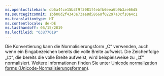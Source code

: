 ```yaml
---
ms.openlocfilehash: db5a44ce15b3f9f3081f4ebfb6eea6b9b3ae66d5
ms.sourcegitcommit: 1bb00d2f4343e73ae8d58668f02297a3cf10a4c1
ms.translationtype: HT
ms.contentlocale: de-DE
ms.lasthandoff: 06/15/2019
ms.locfileid: "63877019"
---
```

Die Konvertierung kann die Normalisierungsform „C“ verwenden, auch wenn ein Eingabezeichen bereits die volle Breite aufweist. Die Zeichenfolge „は“, die bereits die volle Breite aufweist, wird beispielsweise zu „ば“ normalisiert. Weitere Informationen finden Sie unter [Unicode normalization forms (Unicode-Normalisierungsformen)](https://unicode.org/reports/tr15).
